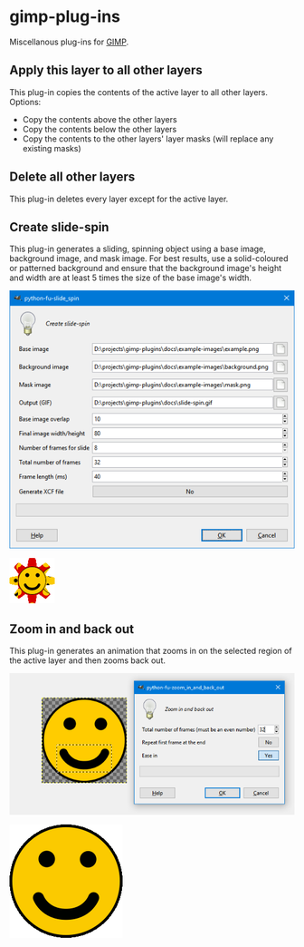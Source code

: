# gimp-plug-ins

Miscellanous plug-ins for [GIMP](https://www.gimp.org/).

## Apply this layer to all other layers

This plug-in copies the contents of the active layer to all other layers. Options:

- Copy the contents above the other layers
- Copy the contents below the other layers
- Copy the contents to the other layers' layer masks (will replace any existing masks)

## Delete all other layers

This plug-in deletes every layer except for the active layer.

## Create slide-spin

This plug-in generates a sliding, spinning object using a base image, background image, and mask image. For best results, use a solid-coloured or patterned background and ensure that the background image's height and width are at least 5 times the size of the base image's width.

![Create slide-spin settings](docs/slide-spin_settings.png)

![Create slide-spin example output](docs/slide-spin.gif)

## Zoom in and back out

This plug-in generates an animation that zooms in on the selected region of the active layer and then zooms back out.

![Zoom in and back out settings](docs/zoom_in_and_back_out_settings.png)

![Zoom in and back out example output](docs/zoom_in_and_back_out.gif)
